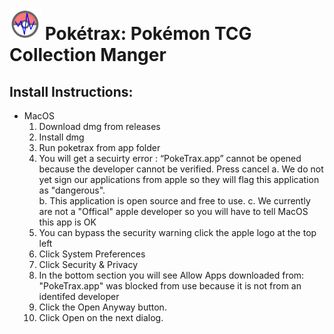 # <img src="public/assests/poketrax.png" width="50" height="50"> Pokétrax: Pokémon TCG Collection Manger

## Install Instructions:

* MacOS
    1. Download dmg from releases
    1. Install dmg
    1. Run poketrax from app folder
    1. You will get a secuirty error : “PokeTrax.app” cannot be opened because the developer cannot be verified. Press cancel
        a. We do not yet sign our applications from apple so they will flag this application as "dangerous".  
        b. This application is open source and free to use.
        c. We currently are not a "Offical" apple developer so you will have to tell MacOS this app is OK
    1. You can bypass the security warning click the apple logo at the top left
    1. Click System Preferences
    1. Click Security & Privacy
    1. In the bottom section you will see Allow Apps downloaded from: "PokeTrax.app" was blocked from use because it is not from an identifed developer 
    1. Click the Open Anyway button.
    1. Click Open on the next dialog.
    